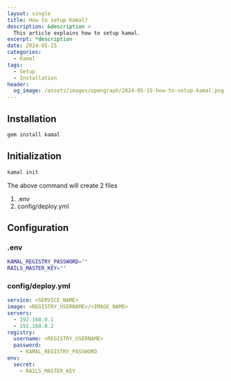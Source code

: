 ```yaml
---
layout: single
title: How to setup Kamal?
description: &description >
  This article explains how to setup kamal.
excerpt: *description
date: 2024-05-15
categories:
  - Kamal
tags:
  - Setup
  - Installation
header:
  og_image: /assets/images/opengraph/2024-05-15-how-to-setup-kamal.png
---
```


## Installation

```bash
gem install kamal
```

## Initialization

```bash
kamal init
```

The above command will create 2 files

1. .env
2. config/deploy.yml

## Configuration

### .env

```bash
KAMAL_REGISTRY_PASSWORD=""
RAILS_MASTER_KEY=""
```

### config/deploy.yml

```yaml
service: <SERVICE_NAME>
image: <REGISTRY_USERNAME>/<IMAGE_NAME>
servers:
  - 192.168.0.1
  - 192.168.0.2
registry:
  username: <REGISTRY_USERNAME>
  password:
    - KAMAL_REGISTRY_PASSWORD
env:
  secret:
    - RAILS_MASTER_KEY
```
